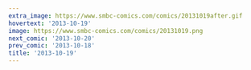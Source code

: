 ```yaml
---
extra_image: https://www.smbc-comics.com/comics/20131019after.gif
hovertext: '2013-10-19'
image: https://www.smbc-comics.com/comics/20131019.png
next_comic: '2013-10-20'
prev_comic: '2013-10-18'
title: '2013-10-19'
---
```


